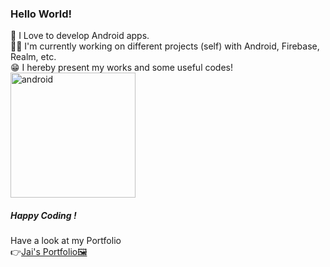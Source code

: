 ### Hello World!

<!--
**jaikeerthick/jaikeerthick** is a ✨ _special_ ✨ repository because its `README.md` (this file) appears on your GitHub profile.

Here are some ideas to get you started:

- 🔭 I’m currently working on ...
- 🌱 I’m currently learning ...
- 👯 I’m looking to collaborate on ...
- 🤔 I’m looking for help with ...
- 💬 Ask me about ...
- 📫 How to reach me: ...
- 😄 Pronouns: ...
- ⚡ Fun fact: ...
-->
📲 I Love to develop Android apps.<br/>
👨‍💻 I'm currently working on different projects (self) with Android, Firebase, Realm, etc.<br/>
😁 I hereby present my works and some useful codes!
<img src="https://www.logo.wine/a/logo/Android_(operating_system)/Android_(operating_system)-Logo.wine.svg" alt="android" width="200px" height="auto">
##### Happy Coding !


Have a look at my Portfolio <br/>
👉[Jai's Portfolio🖼️](https://jaikeerthick-portfolio.blogspot.com/?m=1)

